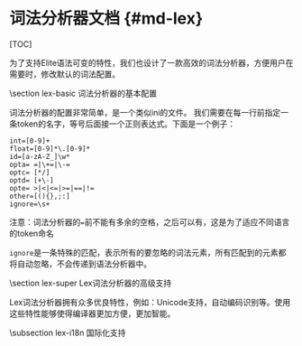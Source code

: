 词法分析器文档         {#md-lex}
=================

[TOC]

为了支持Elite语法可变的特性，我们也设计了一款高效的词法分析器，方便用户在需要时，修改默认的词法配置。

\section lex-basic 词法分析器的基本配置

词法分析器的配置非常简单，是一个类似ini的文件。
我们需要在每一行前指定一条token的名字，等号后面接一个正则表达式。下面是一个例子：

	int=[0-9]+
	float=[0-9]*\.[0-9]*
	id=[a-zA-Z_]\w*
	opta= =|\+=|\-=
	optc= [*/]
	optd= [+\-]
	opte= >|<|<=|>=|==|!=
	other=[(){},;:]
	ignore=\s+

注意：词法分析器的`=`前不能有多余的空格，之后可以有，这是为了适应不同语言的token命名

`ignore`是一条特殊的匹配，表示所有的要忽略的词法元素，所有匹配到的元素都将自动忽略，不会传递到语法分析器中。

\section lex-super Lex词法分析器的高级支持

Lex词法分析器拥有众多优良特性，例如：Unicode支持，自动编码识别等。使用这些特性能够使得编译器更加方便，更加智能。

\subsection lex-i18n 国际化支持


